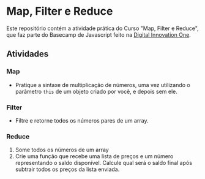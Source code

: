 # Map, Filter e Reduce

Este repositório contém a atividade prática do Curso "Map, Filter e Reduce", que faz parte do Basecamp de Javascript feito na [Digital Innovation One](https://digitalinnovation.one/).

## Atividades

### Map
- Pratique a sintaxe de multiplicação de números, uma vez utilizando o parâmetro `this` de um objeto criado por você, e depois sem ele.

### Filter
- Filtre e retorne todos os números pares de um array.

### Reduce
1. Some todos os números de um array
2. Crie uma função que recebe uma lista de preços e um número representando o saldo disponível. Calcule qual será o saldo final após subtrair todos os preços da lista enviada.